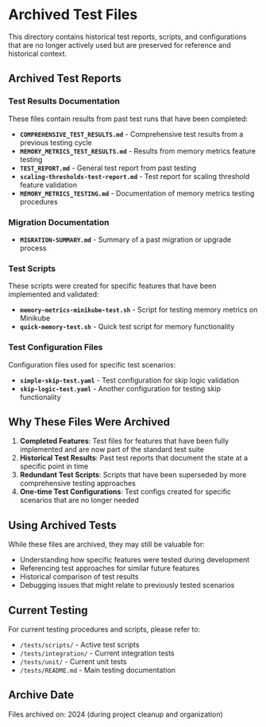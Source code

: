 # Archived Test Files

This directory contains historical test reports, scripts, and configurations that are no longer actively used but are preserved for reference and historical context.

## Archived Test Reports

### Test Results Documentation
These files contain results from past test runs that have been completed:

- **`COMPREHENSIVE_TEST_RESULTS.md`** - Comprehensive test results from a previous testing cycle
- **`MEMORY_METRICS_TEST_RESULTS.md`** - Results from memory metrics feature testing
- **`TEST_REPORT.md`** - General test report from past testing
- **`scaling-thresholds-test-report.md`** - Test report for scaling threshold feature validation
- **`MEMORY_METRICS_TESTING.md`** - Documentation of memory metrics testing procedures

### Migration Documentation
- **`MIGRATION-SUMMARY.md`** - Summary of a past migration or upgrade process

### Test Scripts
These scripts were created for specific features that have been implemented and validated:

- **`memory-metrics-minikube-test.sh`** - Script for testing memory metrics on Minikube
- **`quick-memory-test.sh`** - Quick test script for memory functionality

### Test Configuration Files
Configuration files used for specific test scenarios:

- **`simple-skip-test.yaml`** - Test configuration for skip logic validation
- **`skip-logic-test.yaml`** - Another configuration for testing skip functionality

## Why These Files Were Archived

1. **Completed Features**: Test files for features that have been fully implemented and are now part of the standard test suite
2. **Historical Test Results**: Past test reports that document the state at a specific point in time
3. **Redundant Test Scripts**: Scripts that have been superseded by more comprehensive testing approaches
4. **One-time Test Configurations**: Test configs created for specific scenarios that are no longer needed

## Using Archived Tests

While these files are archived, they may still be valuable for:
- Understanding how specific features were tested during development
- Referencing test approaches for similar future features
- Historical comparison of test results
- Debugging issues that might relate to previously tested scenarios

## Current Testing

For current testing procedures and scripts, please refer to:
- `/tests/scripts/` - Active test scripts
- `/tests/integration/` - Current integration tests
- `/tests/unit/` - Current unit tests
- `/tests/README.md` - Main testing documentation

## Archive Date

Files archived on: 2024 (during project cleanup and organization)